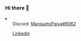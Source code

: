 ### Hi there 👋
<li>
  <ul>Discord: <a href="https://discord.com/channels/@MansuetoPaiva#9062" target="_blanck">MansuetoPaiva#9062</a></ul>
  <ul><a href="https://www.linkedin.com/in/mansueto-paiva-692463264/" target="_blanck">Linkedin</a></ul>
</li>
<!--
**MansuetoPaiva/MansuetoPaiva** is a ✨ _special_ ✨ repository because its `README.md` (this file) appears on your GitHub profile.

Here are some ideas to get you started:

- 🔭 I’m currently working on ...
- 🌱 I’m currently learning ...
- 👯 I’m looking to collaborate on ...
- 🤔 I’m looking for help with ...
- 💬 Ask me about ...
- 📫 How to reach me: ...
- 😄 Pronouns: ...
- ⚡ Fun fact: ...
-->
